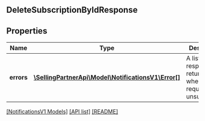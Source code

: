 ## DeleteSubscriptionByIdResponse

## Properties

Name | Type | Description | Notes
------------ | ------------- | ------------- | -------------
**errors** | [**\SellingPartnerApi\Model\NotificationsV1\Error[]**](Error.md) | A list of error responses returned when a request is unsuccessful. | [optional]

[[NotificationsV1 Models]](../) [[API list]](../../Api) [[README]](../../../README.md)
